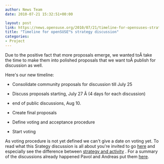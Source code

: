 ```yaml
---
author: News Team
date: 2010-07-21 15:32:51+00:00

layout: post
link: https://news.opensuse.org/2010/07/21/timeline-for-opensuses-strategy-discussion/
title: "Timeline for openSUSE™s strategy discussion"
categories:
- Project
---
```



Due to the positive fact that more proposals emerge, we wanted toÂ take the time to make them into polished proposals that we want toÂ publish for discussion as well.




Here's our new timeline:








	
  * Consolidate community proposals for discussion till July 25

	
  * Discuss proposals starting, July 27 Â (4 days for each discussion)

	
  * end of public discussions, Aug 10.

	
  * Create final proposals

	
  * Define voting and acceptance procedure

	
  * Start voting





As voting procedure is not yet defined we can't give a date on voting yet. To read what this Srategy discussion is all about you're invited to go [here](http://wiki.opensuse.org/Portal:Strategy) and especially see the difference between [strategy and activity](http://wiki.opensuse.org/openSUSE:What_is_Strategy#Strategy_versus_activities) . For a summary of the discussions already happened Pavol and Andreas put them [here](http://wiki.opensuse.org/openSUSE:Strategy_discussion_comments).		
